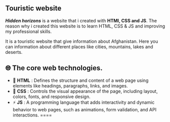 ## Touristic website

***Hidden horizons*** is a website that i created with **HTMl, CSS and JS**. The reason why i created this website is to learn HTML, CSS & JS and improving my professional skills.

It is a touristic website that give information about Afghanistan. Here you can information about different  places  like cities, mountains, lakes and deserts. 


## 🌐  The core web technologies.

* 📄 **HTML** :
  Defines the structure and content of a web page using elements like headings, paragraphs, links, and images. 
* 🎨 **CSS** :
  Controls the visual appearance of the page, including layout, colors, fonts, and responsive design.
* ⚡ **JS** :
A programming language that adds interactivity and dynamic behavior to web pages, such as animations, form validation, and API interactions.
====
